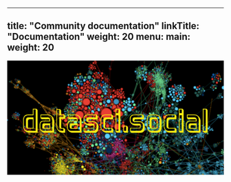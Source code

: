 
---
title: "Community documentation"
linkTitle: "Documentation"
weight: 20
menu:
  main:
    weight: 20
---

[![datasci.social](/images/logodatascisocial_full.png "datasci.social")](https://datasci.social)

